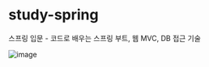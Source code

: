 # study-spring
스프링 입문 - 코드로 배우는 스프링 부트, 웹 MVC, DB 접근 기술

![image](https://github.com/Taexee/study-spring/assets/134465372/b1cd1d29-75b7-430e-a2dd-5c1a20714857)

